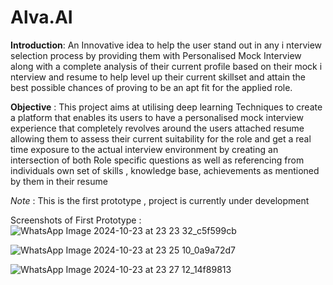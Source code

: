 # Alva.AI
**Introduction**: An Innovative idea to help the user stand out in any
 i nterview selection process by providing them with
 Personalised Mock Interview along with a complete
 analysis of their current profile based on their mock
 i nterview and resume to help level up their current
 skillset and attain the best possible chances of
 proving to be an apt fit for the applied role. 

**Objective** : This project aims at utilising deep learning Techniques to
 create a platform that enables its users to have a
 personalised mock interview experience that completely
 revolves around the users attached resume allowing them to
 assess their current suitability for the role and get a real time
 exposure to the actual interview environment by creating an
 intersection of both Role specific questions as well as
 referencing from individuals own set of skills , knowledge
 base, achievements  as mentioned by them in their resume

 *Note* : This is the first prototype , project is currently under development

 Screenshots of First Prototype : 
 ![WhatsApp Image 2024-10-23 at 23 23 32_c5f599cb](https://github.com/user-attachments/assets/439ed142-83a3-4cf5-9f50-8771b6cf0e23)
 
![WhatsApp Image 2024-10-23 at 23 25 10_0a9a72d7](https://github.com/user-attachments/assets/c8b05134-cd11-47fe-9e6a-f02ce39ba382)

![WhatsApp Image 2024-10-23 at 23 27 12_14f89813](https://github.com/user-attachments/assets/a56d2a2c-6eb0-49da-87c6-9c12b6bcb394)


 
